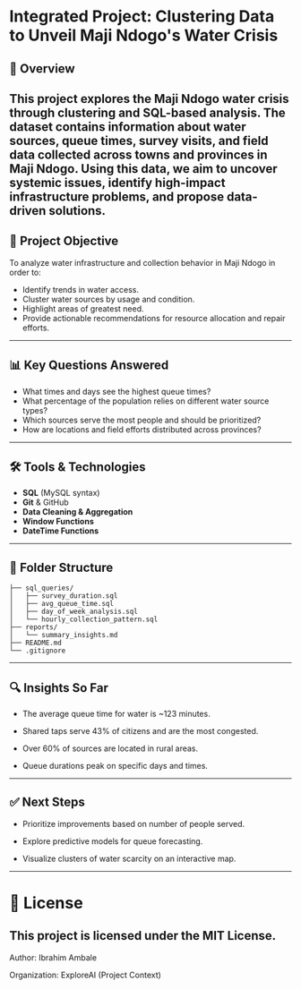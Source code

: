 # Integrated Project: Clustering Data to Unveil Maji Ndogo's Water Crisis

## 📘 Overview
This project explores the Maji Ndogo water crisis through clustering and SQL-based analysis. The dataset contains information about water sources, queue times, survey visits, and field data collected across towns and provinces in Maji Ndogo. Using this data, we aim to uncover systemic issues, identify high-impact infrastructure problems, and propose data-driven solutions.
---
## 🧠 Project Objective
To analyze water infrastructure and collection behavior in Maji Ndogo in order to:
- Identify trends in water access.
- Cluster water sources by usage and condition.
- Highlight areas of greatest need.
- Provide actionable recommendations for resource allocation and repair efforts.
---
## 📊 Key Questions Answered
- What times and days see the highest queue times?
- What percentage of the population relies on different water source types?
- Which sources serve the most people and should be prioritized?
- How are locations and field efforts distributed across provinces?
---
## 🛠️ Tools & Technologies
- **SQL** (MySQL syntax)
- **Git** & GitHub
- **Data Cleaning & Aggregation**
- **Window Functions**
- **DateTime Functions**
---
## 📁 Folder Structure
```plaintext
├── sql_queries/
│   ├── survey_duration.sql
│   ├── avg_queue_time.sql
│   ├── day_of_week_analysis.sql
│   └── hourly_collection_pattern.sql
├── reports/
│   └── summary_insights.md
├── README.md
└── .gitignore
```
---
## 🔍 Insights So Far
- The average queue time for water is ~123 minutes.

- Shared taps serve 43% of citizens and are the most congested.

- Over 60% of sources are located in rural areas.

- Queue durations peak on specific days and times.
---
## ✅ Next Steps
- Prioritize improvements based on number of people served.

- Explore predictive models for queue forecasting.

- Visualize clusters of water scarcity on an interactive map.
---
# 📜 License
This project is licensed under the MIT License.
---
Author: Ibrahim Ambale

Organization: ExploreAI (Project Context)

